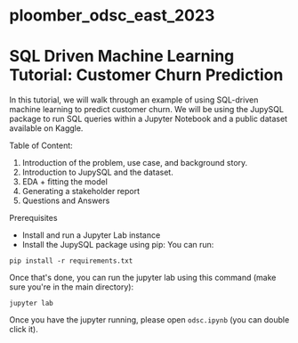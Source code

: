# ploomber_odsc_east_2023
# SQL Driven Machine Learning Tutorial: Customer Churn Prediction

In this tutorial, we will walk through an example of using SQL-driven machine learning to predict customer churn. We will be using the JupySQL package to run SQL queries within a Jupyter Notebook and a public dataset available on Kaggle.

Table of Content:
1. Introduction of the problem, use case, and background story. 
2. Introduction to JupySQL and the dataset.
3. EDA + fitting the model 
4. Generating a stakeholder report
5. Questions and Answers

Prerequisites
- Install and run a Jupyter Lab instance
- Install the JupySQL package using pip:
You can run:

`pip install -r requirements.txt`

Once that's done, you can run the jupyter lab using this command (make sure you're in the main directory):

`jupyter lab`

Once you have the jupyter running, please open `odsc.ipynb` (you can double click it).